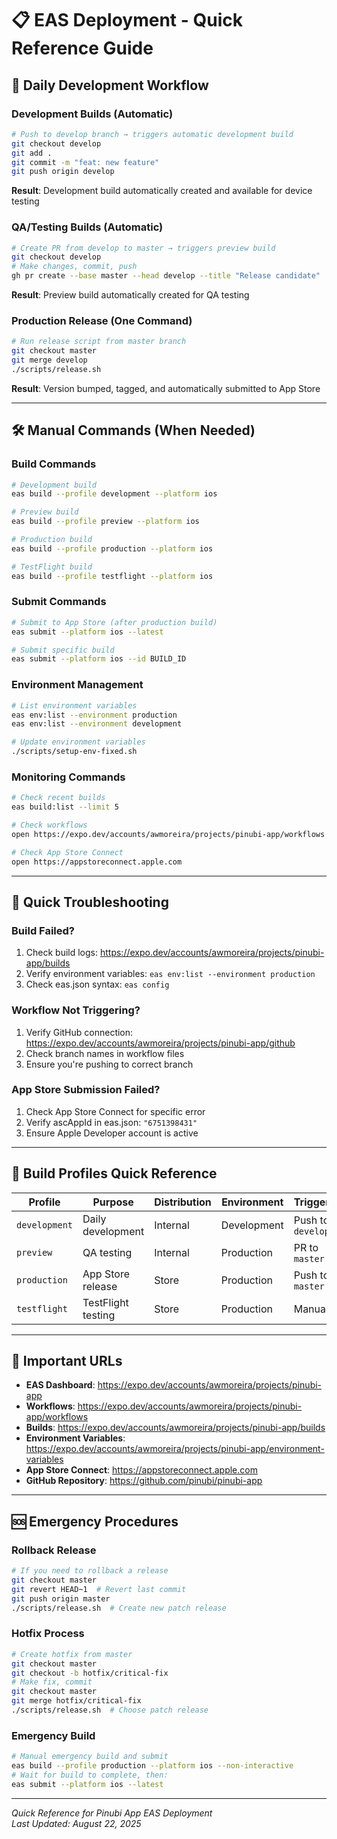 # 📋 EAS Deployment - Quick Reference Guide

## 🚀 Daily Development Workflow

### **Development Builds** (Automatic)
```bash
# Push to develop branch → triggers automatic development build
git checkout develop
git add .
git commit -m "feat: new feature"
git push origin develop
```
**Result**: Development build automatically created and available for device testing

### **QA/Testing Builds** (Automatic)
```bash
# Create PR from develop to master → triggers preview build
git checkout develop
# Make changes, commit, push
gh pr create --base master --head develop --title "Release candidate"
```
**Result**: Preview build automatically created for QA testing

### **Production Release** (One Command)
```bash
# Run release script from master branch
git checkout master
git merge develop
./scripts/release.sh
```
**Result**: Version bumped, tagged, and automatically submitted to App Store

---

## 🛠️ Manual Commands (When Needed)

### **Build Commands**
```bash
# Development build
eas build --profile development --platform ios

# Preview build  
eas build --profile preview --platform ios

# Production build
eas build --profile production --platform ios

# TestFlight build
eas build --profile testflight --platform ios
```

### **Submit Commands**
```bash
# Submit to App Store (after production build)
eas submit --platform ios --latest

# Submit specific build
eas submit --platform ios --id BUILD_ID
```

### **Environment Management**
```bash
# List environment variables
eas env:list --environment production
eas env:list --environment development

# Update environment variables
./scripts/setup-env-fixed.sh
```

### **Monitoring Commands**
```bash
# Check recent builds
eas build:list --limit 5

# Check workflows
open https://expo.dev/accounts/awmoreira/projects/pinubi-app/workflows

# Check App Store Connect
open https://appstoreconnect.apple.com
```

---

## 🎯 Quick Troubleshooting

### **Build Failed?**
1. Check build logs: https://expo.dev/accounts/awmoreira/projects/pinubi-app/builds
2. Verify environment variables: `eas env:list --environment production`
3. Check eas.json syntax: `eas config`

### **Workflow Not Triggering?**
1. Verify GitHub connection: https://expo.dev/accounts/awmoreira/projects/pinubi-app/github
2. Check branch names in workflow files
3. Ensure you're pushing to correct branch

### **App Store Submission Failed?**
1. Check App Store Connect for specific error
2. Verify ascAppId in eas.json: `"6751398431"`
3. Ensure Apple Developer account is active

---

## 📱 Build Profiles Quick Reference

| Profile | Purpose | Distribution | Environment | Trigger |
|---------|---------|--------------|-------------|---------|
| `development` | Daily development | Internal | Development | Push to `develop` |
| `preview` | QA testing | Internal | Production | PR to `master` |
| `production` | App Store release | Store | Production | Push to `master` |
| `testflight` | TestFlight testing | Store | Production | Manual |

---

## 🔗 Important URLs

- **EAS Dashboard**: https://expo.dev/accounts/awmoreira/projects/pinubi-app
- **Workflows**: https://expo.dev/accounts/awmoreira/projects/pinubi-app/workflows  
- **Builds**: https://expo.dev/accounts/awmoreira/projects/pinubi-app/builds
- **Environment Variables**: https://expo.dev/accounts/awmoreira/projects/pinubi-app/environment-variables
- **App Store Connect**: https://appstoreconnect.apple.com
- **GitHub Repository**: https://github.com/pinubi/pinubi-app

---

## 🆘 Emergency Procedures

### **Rollback Release**
```bash
# If you need to rollback a release
git checkout master
git revert HEAD~1  # Revert last commit
git push origin master
./scripts/release.sh  # Create new patch release
```

### **Hotfix Process**
```bash
# Create hotfix from master
git checkout master
git checkout -b hotfix/critical-fix
# Make fix, commit
git checkout master
git merge hotfix/critical-fix
./scripts/release.sh  # Choose patch release
```

### **Emergency Build**
```bash
# Manual emergency build and submit
eas build --profile production --platform ios --non-interactive
# Wait for build to complete, then:
eas submit --platform ios --latest
```

---

*Quick Reference for Pinubi App EAS Deployment*  
*Last Updated: August 22, 2025*
